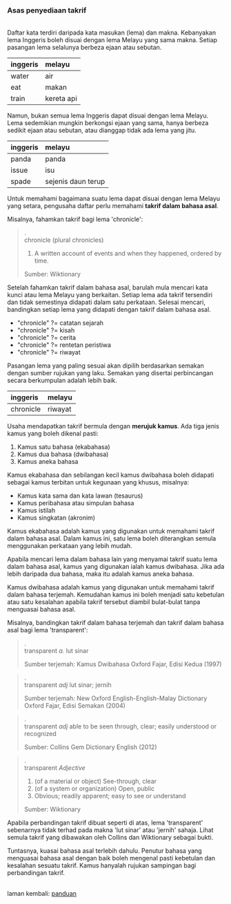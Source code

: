 ---
---

### Asas penyediaan takrif

&nbsp;  
Daftar kata terdiri daripada kata masukan (lema) dan makna.
Kebanyakan lema Inggeris boleh disuai dengan lema Melayu
yang sama makna. Setiap pasangan lema selalunya berbeza
ejaan atau sebutan.

| inggeris | melayu     |
|:-------- |:---------- |
| water    | air        |
| eat      | makan      |
| train    | kereta api |

Namun, bukan semua lema Inggeris dapat disuai dengan lema
Melayu. Lema sedemikian mungkin berkongsi ejaan yang sama,
hanya berbeza sedikit ejaan atau sebutan, atau dianggap
tidak ada lema yang jitu.

| inggeris | melayu             |
|:-------- |:------------------ |
| panda    | panda              |
| issue    | isu                |
| spade    | sejenis daun terup |

Untuk memahami bagaimana suatu lema dapat disuai dengan
lema Melayu yang setara, pengusaha daftar perlu memahami
**takrif dalam bahasa asal**.

Misalnya, fahamkan takrif bagi lema 'chronicle':

> .  
> chronicle (plural chronicles)
> 
> 1. A written account of events and when they happened,
ordered by time.
> 
> Sumber: Wiktionary

Setelah fahamkan takrif dalam bahasa asal, barulah mula
mencari kata kunci atau lema Melayu yang berkaitan. Setiap
lema ada takrif tersendiri dan tidak semestinya didapati
dalam satu perkataan. Selesai mencari, bandingkan setiap
lema yang didapati dengan takrif dalam bahasa asal.

- "chronicle" ?= catatan sejarah
- "chronicle" ?= kisah
- "chronicle" ?= cerita
- "chronicle" ?= rentetan peristiwa
- "chronicle" ?= riwayat

Pasangan lema yang paling sesuai akan dipilih berdasarkan
semakan dengan sumber rujukan yang laku. Semakan yang
disertai perbincangan secara berkumpulan adalah lebih baik.

| inggeris  | melayu  |
|:--------- |:------- |
| chronicle | riwayat |

Usaha mendapatkan takrif bermula dengan **merujuk kamus**.
Ada tiga jenis kamus yang boleh dikenal pasti:

1. Kamus satu bahasa (ekabahasa)
2. Kamus dua bahasa (dwibahasa)
3. Kamus aneka bahasa

Kamus ekabahasa dan sebilangan kecil kamus dwibahasa boleh
didapati sebagai kamus terbitan untuk kegunaan yang khusus,
misalnya:

- Kamus kata sama dan kata lawan (tesaurus)
- Kamus peribahasa atau simpulan bahasa
- Kamus istilah
- Kamus singkatan (akronim)

Kamus ekabahasa adalah kamus yang digunakan untuk memahami
takrif dalam bahasa asal. Dalam kamus ini, satu lema boleh
diterangkan semula menggunakan perkataan yang lebih mudah.

Apabila mencari lema dalam bahasa lain yang menyamai takrif
suatu lema dalam bahasa asal, kamus yang digunakan ialah
kamus dwibahasa. Jika ada lebih daripada dua bahasa, maka
itu adalah kamus aneka bahasa.

Kamus dwibahasa adalah kamus yang digunakan untuk memahami
takrif dalam bahasa terjemah. Kemudahan kamus ini boleh
menjadi satu kebetulan atau satu kesalahan apabila takrif
tersebut diambil bulat-bulat tanpa menguasai bahasa asal.

Misalnya, bandingkan takrif dalam bahasa terjemah dan
takrif dalam bahasa asal bagi lema 'transparent':

> .  
> transparent *a.* lut sinar
> 
> Sumber terjemah: Kamus Dwibahasa Oxford Fajar,
> Edisi Kedua (1997)

> .  
> transparent *adj* lut sinar; jernih
> 
> Sumber terjemah: New Oxford English-English-Malay
> Dictionary Oxford Fajar, Edisi Semakan (2004)

> .  
> transparent *adj* able to be seen through, clear;
> easily understood or recognized
> 
> Sumber: Collins Gem Dictionary English (2012)

> .  
> transparent *Adjective*
> 
> 1. (of a material or object) See-through, clear
> 2. (of a system or organization) Open, public
> 3. Obvious; readily apparent; easy to see or understand
> 
> Sumber: Wiktionary

Apabila perbandingan takrif dibuat seperti di atas, lema
'transparent' sebenarnya tidak terhad pada makna 'lut sinar'
atau 'jernih' sahaja. Lihat semula takrif yang dibawakan
oleh Collins dan Wiktionary sebagai bukti.

Tuntasnya, kuasai bahasa asal terlebih dahulu. Penutur
bahasa yang menguasai bahasa asal dengan baik boleh mengenal
pasti kebetulan dan kesalahan sesuatu takrif. Kamus hanyalah
rujukan sampingan bagi perbandingan takrif.

&nbsp;  
laman kembali: [panduan][0]

  [0]: ../index.md
